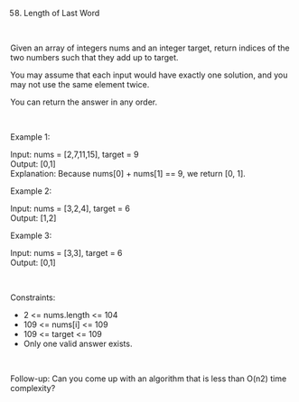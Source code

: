 58. Length of Last Word

<br>

Given an array of integers nums and an integer target, return indices of the two numbers such that they add up to target.

You may assume that each input would have exactly one solution, and you may not use the same element twice.

You can return the answer in any order.

<br>

Example 1:

Input: nums = [2,7,11,15], target = 9 <br>
Output: [0,1] <br>
Explanation: Because nums[0] + nums[1] == 9, we return [0, 1].

Example 2:

Input: nums = [3,2,4], target = 6 <br>
Output: [1,2]

Example 3:

Input: nums = [3,3], target = 6 <br>
Output: [0,1]

<br>

Constraints:

- 2 <= nums.length <= 104
- 109 <= nums[i] <= 109
- 109 <= target <= 109
- Only one valid answer exists.

<br>

Follow-up: Can you come up with an algorithm that is less than O(n2) time complexity?